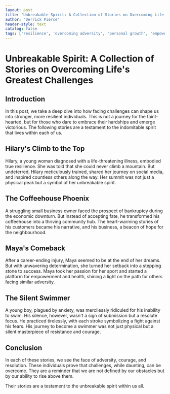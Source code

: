 ```yaml
---
layout: post
title: "Unbreakable Spirit: A Collection of Stories on Overcoming Life's Greatest Challenges"
author: "Derrick Pierce"
header-style: text
catalog: false
tags: ['resilience', 'overcoming adversity', 'personal growth', 'empowerment', 'inspiration']
---
```


# Unbreakable Spirit: A Collection of Stories on Overcoming Life's Greatest Challenges

## Introduction

In this post, we take a deep dive into how facing challenges can shape us into stronger, more resilient individuals. This is not a journey for the faint-hearted, but for those who dare to embrace their hardships and emerge victorious. The following stories are a testament to the indomitable spirit that lives within each of us.

## Hilary's Climb to the Top

Hilary, a young woman diagnosed with a life-threatening illness, embodied true resilience. She was told that she could never climb a mountain. But undeterred, Hilary meticulously trained, shared her journey on social media, and inspired countless others along the way. Her summit was not just a physical peak but a symbol of her unbreakable spirit.

## The Coffeehouse Phoenix

A struggling small business owner faced the prospect of bankruptcy during the economic downturn. But instead of accepting fate, he transformed his coffeehouse into a thriving community hub. The heart-warming stories of his customers became his narrative, and his business, a beacon of hope for the neighbourhood.

## Maya's Comeback

After a career-ending injury, Maya seemed to be at the end of her dreams. But with unwavering determination, she turned her setback into a stepping stone to success. Maya took her passion for her sport and started a platform for empowerment and health, shining a light on the path for others facing similar adversity.

## The Silent Swimmer

A young boy, plagued by anxiety, was mercilessly ridiculed for his inability to swim. His silence, however, wasn't a sign of submission but a resolute focus. He practiced tirelessly, with each stroke symbolizing a fight against his fears. His journey to become a swimmer was not just physical but a silent masterpiece of resistance and courage.

## Conclusion

In each of these stories, we see the face of adversity, courage, and resolution. These individuals prove that challenges, while daunting, can be overcome. They are a reminder that we are not defined by our obstacles but by our ability to rise above them.

Their stories are a testament to the unbreakable spirit within us all.
